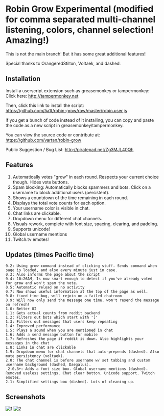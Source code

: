# Robin Grow Experimental (modified for comma separated multi-channel listening, colors, channel selection! Amazing!)

This is not the main branch! But it has some great additional features!

Special thanks to OrangeredStilton, Voltaek, and dashed.

## Installation
Install a userscript extension such as greasemonkey or tampermonkey:  
Click here: http://tampermonkey.net


Then, click this link to install the script:  
https://github.com/5a1t/robin-grow/raw/master/robin.user.js

If you get a bunch of code instead of it installing, you can copy and paste the code as a new script in greasemonkey/tampermonkey.

You can view the source code or contribute at:   
https://github.com/vartan/robin-grow

Public Suggestion / Bug List:
http://piratepad.net/Zg3MJL40Qh

## Features
1. Automatically votes "grow" in each round. Respects your current choice though. Hides vote buttons.
2. Spam blocking: Automatically blocks spammers and bots. Click on a username to block additional users (persistent).
3. Shows a countdown of the time remaining in each round.
4. Displays the total vote counts for each option.
5. Your username color is visible in chat.
6. Chat links are clickable.
7. Dropdown menu for different chat channels.
8. Visuals rework, complete with font size, spacing, clearing, and padding.
9. Supports unicode!
10. Global username mentions
11. Twitch.tv emotes!

## Updates (times Pacific time)

    0.2: Using grow command instead of clicking stuff. Sends command when page is loaded, and also every minute just in case.
    0.3: Also informs the page about the script
    0.4: 10:26AM, Is now smart enough to detect if you've already voted for grow and won't spam the vote.
    0.5: Automatic reload on no activity
    0.7: Now shows useful information at the top of the page as well.
    0.8: fixed time bug, will rejoin on a failed chatroom
    0.9: Will now only send the message one time, won't resend the message on refresh!
    1.0: Better UI
    1.1: Gets actual counts from reddit backend
    1.2: Filters out bots which start with '['
    1.3: Filters out messages that users keep repeating
    1.4: Improved performance
    1.5: Plays a sound when you are mentioned in chat
    1.6: Adds a send message button for mobile
    1.7: Refreshes the page if reddit is down. Also highlights your messages in the chat
    1.8: Links in chat are clickable
    1.9: Dropdown menu for chat channels that auto-prepends (dashed). Also mute persistency (voltaek).
    2.0: The chat channel is before username w/ set tabbing and custom username background (dashed, Daegalus). 
     2.0.3+: Adds a font size box. Global username mentions (dashed). Removed useless settings. Chat clear button. Unicode support. Twitch emotes.
    2.1: Simplified settings box (dashed). Lots of cleaning up.

## Screenshots

![1](https://lambda.sx/HIx.png) ![2](https://lambda.sx/g2S.png)
